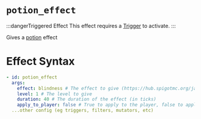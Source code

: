 # `potion_effect`
:::dangerTriggered Effect
This effect requires a [Trigger](https://plugins.auxilor.io/effects/all-triggers) to activate.
:::

Gives a [potion](https://hub.spigotmc.org/javadocs/bukkit/org/bukkit/potion/PotionEffectType.html) effect

# Effect Syntax
```yaml
- id: potion_effect
  args:
    effect: blindness # The effect to give (https://hub.spigotmc.org/javadocs/bukkit/org/bukkit/potion/PotionEffectType.html)
    level: 1 # The level to give
    duration: 40 # The duration of the effect (in ticks)
    apply_to_player: false # True to apply to the player, false to apply to the victim
  ...other config (eg triggers, filters, mutators, etc)
```